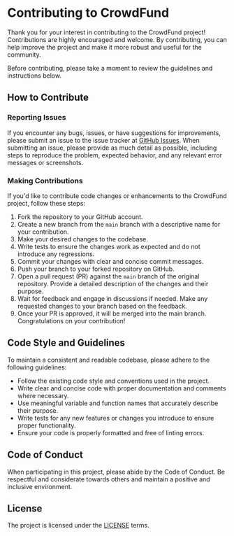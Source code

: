# Contributing to CrowdFund

Thank you for your interest in contributing to the CrowdFund project! Contributions are highly encouraged and welcome. By contributing, you can help improve the project and make it more robust and useful for the community.

Before contributing, please take a moment to review the guidelines and instructions below.

## How to Contribute

### Reporting Issues

If you encounter any bugs, issues, or have suggestions for improvements, please submit an issue to the issue tracker at [GitHub Issues](https://github.com/FundYourSocialProject/chainlink-hackathon-2023/issues). When submitting an issue, please provide as much detail as possible, including steps to reproduce the problem, expected behavior, and any relevant error messages or screenshots.

### Making Contributions

If you'd like to contribute code changes or enhancements to the CrowdFund project, follow these steps:

1. Fork the repository to your GitHub account.
2. Create a new branch from the `main` branch with a descriptive name for your contribution.
3. Make your desired changes to the codebase.
4. Write tests to ensure the changes work as expected and do not introduce any regressions.
5. Commit your changes with clear and concise commit messages.
6. Push your branch to your forked repository on GitHub.
7. Open a pull request (PR) against the `main` branch of the original repository. Provide a detailed description of the changes and their purpose.
8. Wait for feedback and engage in discussions if needed. Make any requested changes to your branch based on the feedback.
9. Once your PR is approved, it will be merged into the main branch. Congratulations on your contribution!

## Code Style and Guidelines

To maintain a consistent and readable codebase, please adhere to the following guidelines:

- Follow the existing code style and conventions used in the project.
- Write clear and concise code with proper documentation and comments where necessary.
- Use meaningful variable and function names that accurately describe their purpose.
- Write tests for any new features or changes you introduce to ensure proper functionality.
- Ensure your code is properly formatted and free of linting errors.

## Code of Conduct

When participating in this project, please abide by the Code of Conduct. Be respectful and considerate towards others and maintain a positive and inclusive environment.

## License

The project is licensed under the [LICENSE](LICENSE.md) terms.

